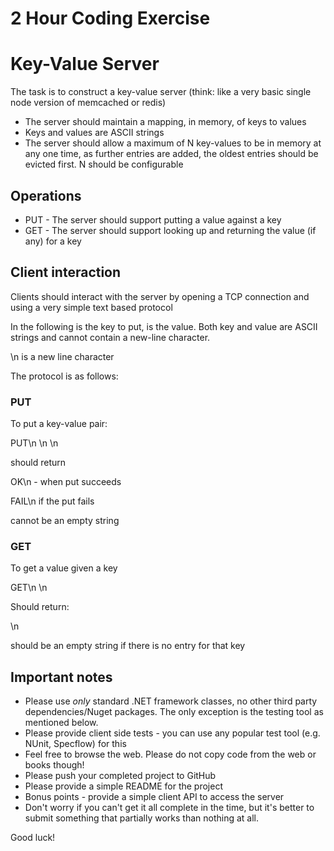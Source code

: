 # 2 Hour Coding Exercise
 
# Key-Value Server
 
The task is to construct a key-value server (think: like a very basic single node version of memcached or redis)
 
* The server should maintain a mapping, in memory, of keys to values
* Keys and values are ASCII strings
* The server should allow a maximum of N key-values to be in memory at any one time, as further entries are added, the oldest entries should be evicted first. N should be configurable
 
## Operations
 
* PUT - The server should support putting a value against a key
* GET - The server should support looking up and returning the value (if any) for a key
 
## Client interaction
 
Clients should interact with the server by opening a TCP connection and using a very simple text based protocol
 
In the following <key> is the key to put, <value> is the value. Both key and value are ASCII strings and cannot contain a new-line character.
 
\n is a new line character
 
The protocol is as follows:
 
### PUT
 
To put a key-value pair:
 
PUT\n
<key>\n
<value>\n
 
should return
 
OK\n - when put succeeds
 
FAIL\n if the put fails
 
<value> cannot be an empty string
 
### GET
 
To get a value given a key
 
GET\n
<key>\n
 
Should return:
 
<value>\n
 
<value> should be an empty string if there is no entry for that key
 
## Important notes
 
* Please use *only* standard .NET framework classes, no other third party dependencies/Nuget packages. The only exception is the testing tool as mentioned below.
* Please provide client side tests - you can use any popular test tool (e.g. NUnit, Specflow) for this
* Feel free to browse the web. Please do not copy code from the web or books though!
* Please push your completed project to GitHub
* Please provide a simple README for the project
* Bonus points - provide a simple client API to access the server
* Don't worry if you can't get it all complete in the time, but it's better to submit something that partially works than nothing at all.
 
Good luck!


